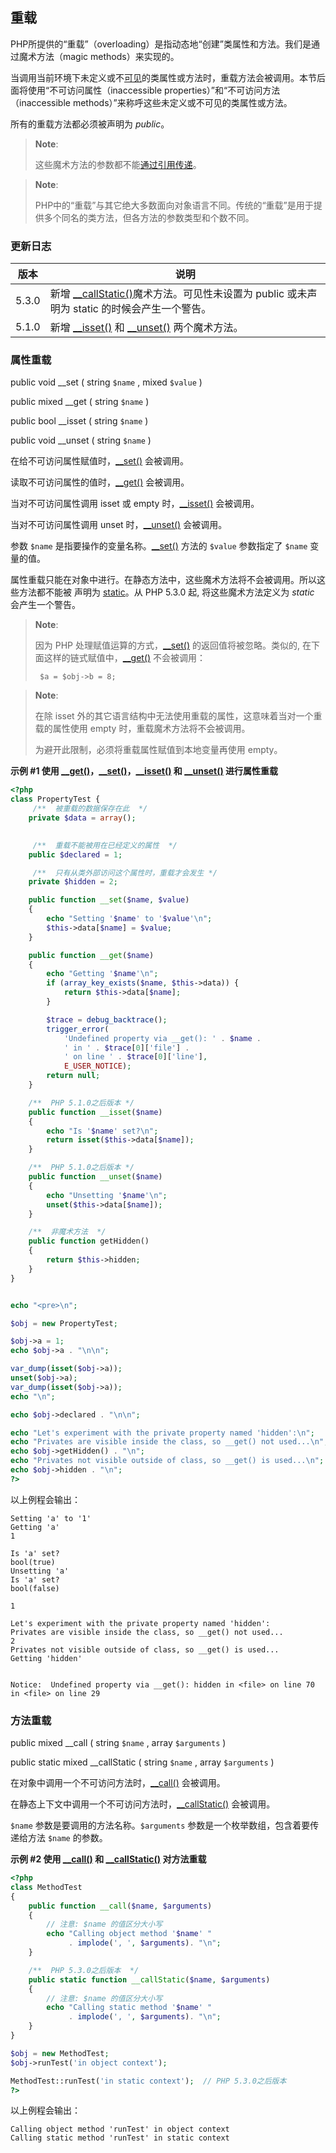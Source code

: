 重载
----

PHP所提供的“重载”（overloading）是指动态地“创建”类属性和方法。我们是通过魔术方法（magic
methods）来实现的。

当调用当前环境下未定义或不<a href="/language/oop5/visibility.html" class="link">可见</a>的类属性或方法时，重载方法会被调用。本节后面将使用“不可访问属性（inaccessible
properties）”和“不可访问方法（inaccessible
methods）”来称呼这些未定义或不可见的类属性或方法。

所有的重载方法都必须被声明为 *public*。

> **Note**:
>
> 这些魔术方法的参数都不能<a href="/functions/arguments.html#functions.arguments.by-reference" class="link">通过引用传递</a>。

> **Note**:
>
> PHP中的“重载”与其它绝大多数面向对象语言不同。传统的“重载”是用于提供多个同名的类方法，但各方法的参数类型和个数不同。

### 更新日志

| 版本  | 说明                                                                                                                                                                                       |
|-------|--------------------------------------------------------------------------------------------------------------------------------------------------------------------------------------------|
| 5.3.0 | 新增 <a href="/language/oop5/overloading.html#object.callstatic" class="link">__callStatic()</a>魔术方法。可见性未设置为 public 或未声明为 static 的时候会产生一个警告。                   |
| 5.1.0 | 新增 <a href="/language/oop5/overloading.html#object.isset" class="link">__isset()</a> 和 <a href="/language/oop5/overloading.html#object.unset" class="link">__unset()</a> 两个魔术方法。 |

### 属性重载

<span class="modifier">public</span> <span class="type">void</span>
<span class="methodname">\_\_set</span> ( <span
class="methodparam"><span class="type">string</span> `$name`</span> ,
<span class="methodparam"><span class="type">mixed</span>
`$value`</span> )

<span class="modifier">public</span> <span class="type">mixed</span>
<span class="methodname">\_\_get</span> ( <span
class="methodparam"><span class="type">string</span> `$name`</span> )

<span class="modifier">public</span> <span class="type">bool</span>
<span class="methodname">\_\_isset</span> ( <span
class="methodparam"><span class="type">string</span> `$name`</span> )

<span class="modifier">public</span> <span class="type">void</span>
<span class="methodname">\_\_unset</span> ( <span
class="methodparam"><span class="type">string</span> `$name`</span> )

在给不可访问属性赋值时，<a href="/language/oop5/overloading.html#object.set" class="link">__set()</a>
会被调用。

读取不可访问属性的值时，<a href="/language/oop5/overloading.html#object.get" class="link">__get()</a>
会被调用。

当对不可访问属性调用 <span class="function">isset</span> 或 <span
class="function">empty</span>
时，<a href="/language/oop5/overloading.html#object.isset" class="link">__isset()</a>
会被调用。

当对不可访问属性调用 <span class="function">unset</span>
时，<a href="/language/oop5/overloading.html#object.unset" class="link">__unset()</a>
会被调用。

参数 `$name`
是指要操作的变量名称。<a href="/language/oop5/overloading.html#object.set" class="link">__set()</a>
方法的 `$value` 参数指定了 `$name` 变量的值。

属性重载只能在对象中进行。在静态方法中，这些魔术方法将不会被调用。所以这些方法都不能被
声明为 <a href="/language/oop5/static.html" class="link">static</a>。从
PHP 5.3.0 起, 将这些魔术方法定义为 *static* 会产生一个警告。

> **Note**:
>
> 因为 PHP
> 处理赋值运算的方式，<a href="/language/oop5/overloading.html#object.set" class="link">__set()</a>
> 的返回值将被忽略。类似的,
> 在下面这样的链式赋值中，<a href="/language/oop5/overloading.html#object.get" class="link">__get()</a>
> 不会被调用：
>
>      $a = $obj->b = 8; 

> **Note**:
>
> 在除 <span class="function">isset</span>
> 外的其它语言结构中无法使用重载的属性，这意味着当对一个重载的属性使用
> <span class="function">empty</span> 时，重载魔术方法将不会被调用。
>
> 为避开此限制，必须将重载属性赋值到本地变量再使用 <span
> class="function">empty</span>。

**示例 \#1 使用
<a href="/language/oop5/overloading.html#object.get" class="link">__get()</a>，<a href="/language/oop5/overloading.html#object.set" class="link">__set()</a>，<a href="/language/oop5/overloading.html#object.isset" class="link">__isset()</a>
和
<a href="/language/oop5/overloading.html#object.unset" class="link">__unset()</a>
进行属性重载**

``` php
<?php
class PropertyTest {
     /**  被重载的数据保存在此  */
    private $data = array();

 
     /**  重载不能被用在已经定义的属性  */
    public $declared = 1;

     /**  只有从类外部访问这个属性时，重载才会发生 */
    private $hidden = 2;

    public function __set($name, $value) 
    {
        echo "Setting '$name' to '$value'\n";
        $this->data[$name] = $value;
    }

    public function __get($name) 
    {
        echo "Getting '$name'\n";
        if (array_key_exists($name, $this->data)) {
            return $this->data[$name];
        }

        $trace = debug_backtrace();
        trigger_error(
            'Undefined property via __get(): ' . $name .
            ' in ' . $trace[0]['file'] .
            ' on line ' . $trace[0]['line'],
            E_USER_NOTICE);
        return null;
    }

    /**  PHP 5.1.0之后版本 */
    public function __isset($name) 
    {
        echo "Is '$name' set?\n";
        return isset($this->data[$name]);
    }

    /**  PHP 5.1.0之后版本 */
    public function __unset($name) 
    {
        echo "Unsetting '$name'\n";
        unset($this->data[$name]);
    }

    /**  非魔术方法  */
    public function getHidden() 
    {
        return $this->hidden;
    }
}


echo "<pre>\n";

$obj = new PropertyTest;

$obj->a = 1;
echo $obj->a . "\n\n";

var_dump(isset($obj->a));
unset($obj->a);
var_dump(isset($obj->a));
echo "\n";

echo $obj->declared . "\n\n";

echo "Let's experiment with the private property named 'hidden':\n";
echo "Privates are visible inside the class, so __get() not used...\n";
echo $obj->getHidden() . "\n";
echo "Privates not visible outside of class, so __get() is used...\n";
echo $obj->hidden . "\n";
?>
```

以上例程会输出：

    Setting 'a' to '1'
    Getting 'a'
    1

    Is 'a' set?
    bool(true)
    Unsetting 'a'
    Is 'a' set?
    bool(false)

    1

    Let's experiment with the private property named 'hidden':
    Privates are visible inside the class, so __get() not used...
    2
    Privates not visible outside of class, so __get() is used...
    Getting 'hidden'


    Notice:  Undefined property via __get(): hidden in <file> on line 70 in <file> on line 29

### 方法重载

<span class="modifier">public</span> <span class="type">mixed</span>
<span class="methodname">\_\_call</span> ( <span
class="methodparam"><span class="type">string</span> `$name`</span> ,
<span class="methodparam"><span class="type">array</span>
`$arguments`</span> )

<span class="modifier">public static</span> <span
class="type">mixed</span> <span class="methodname">\_\_callStatic</span>
( <span class="methodparam"><span class="type">string</span>
`$name`</span> , <span class="methodparam"><span
class="type">array</span> `$arguments`</span> )

在对象中调用一个不可访问方法时，<a href="/language/oop5/overloading.html#object.call" class="link">__call()</a>
会被调用。

在静态上下文中调用一个不可访问方法时，<a href="/language/oop5/overloading.html#object.callstatic" class="link">__callStatic()</a>
会被调用。

`$name` 参数是要调用的方法名称。`$arguments`
参数是一个枚举数组，包含着要传递给方法 `$name` 的参数。

**示例 \#2 使用
<a href="/language/oop5/overloading.html#object.call" class="link">__call()</a>
和
<a href="/language/oop5/overloading.html#object.callstatic" class="link">__callStatic()</a>
对方法重载**

``` php
<?php
class MethodTest 
{
    public function __call($name, $arguments) 
    {
        // 注意: $name 的值区分大小写
        echo "Calling object method '$name' "
             . implode(', ', $arguments). "\n";
    }

    /**  PHP 5.3.0之后版本  */
    public static function __callStatic($name, $arguments) 
    {
        // 注意: $name 的值区分大小写
        echo "Calling static method '$name' "
             . implode(', ', $arguments). "\n";
    }
}

$obj = new MethodTest;
$obj->runTest('in object context');

MethodTest::runTest('in static context');  // PHP 5.3.0之后版本
?>
```

以上例程会输出：

    Calling object method 'runTest' in object context
    Calling static method 'runTest' in static context
